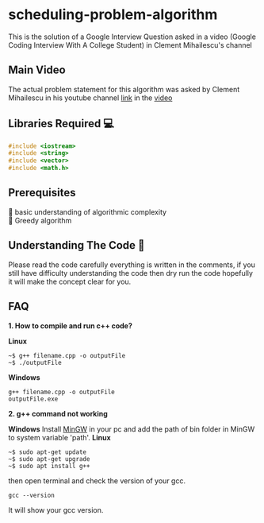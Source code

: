 # scheduling-problem-algorithm
This is the solution of a Google Interview Question asked in a video (Google Coding Interview With A College Student) in Clement Mihailescu's channel

## Main Video
The actual problem statement for this algorithm was asked by Clement Mihailescu in his youtube channel [link](https://www.youtube.com/channel/UCaO6VoaYJv4kS-TQO_M-N_g) in the [video](https://www.youtube.com/watch?v=3Q_oYDQ2whs&t=2320s) 

## Libraries Required :computer:
```c++
#include <iostream>
#include <string>
#include <vector>
#include <math.h>
```

## Prerequisites
:small_blue_diamond: basic understanding of algorithmic complexity<br />
:small_blue_diamond: Greedy algorithm

## Understanding The Code :key:
Please read the code carefully everything is written in the comments, if you still have difficulty understanding the code then dry run the code hopefully it will make the concept clear for you.

## FAQ
**1. How to compile and run c++ code?**

**Linux**
```terminal
~$ g++ filename.cpp -o outputFile
~$ ./outputFile
```
**Windows**
```terminal
g++ filename.cpp -o outputFile
outputFile.exe
```

**2. g++ command not working**

**Windows**
Install [MinGW](https://sourceforge.net/projects/mingw/) in your pc and add the path of bin folder in MinGW to system variable 'path'.
**Linux**
```terminal
~$ sudo apt-get update
~$ sudo apt-get upgrade
~$ sudo apt install g++
```

then open terminal and check the version of your gcc.
```terminal
gcc --version
```
It will show your gcc version.
